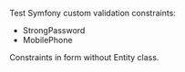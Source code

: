 Test Symfony custom validation constraints:
- StrongPassword
- MobilePhone

Constraints in form without Entity class.

